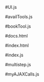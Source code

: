 #UI.js

#availTools.js

#bookTool.js

#docs.html

#index.html

#index.js

#multistep.js

#myAJAXCalls.js
